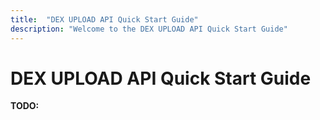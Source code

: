 ```yaml
---
title:  "DEX UPLOAD API Quick Start Guide"
description: "Welcome to the DEX UPLOAD API Quick Start Guide"
---
```


# DEX UPLOAD API Quick Start Guide

**TODO:**
